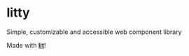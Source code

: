 # litty

Simple, customizable and accessible web component library

Made with [__lit__](https://lit.dev/)!
